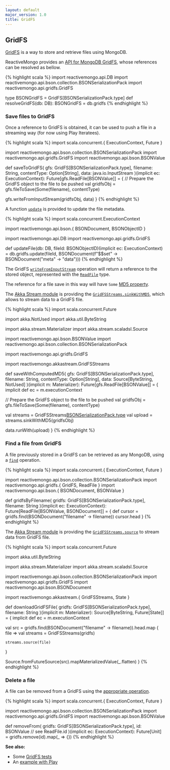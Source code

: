 ```yaml
---
layout: default
major_version: 1.0
title: GridFS
---
```


## GridFS

[GridFS](https://docs.mongodb.com/manual/core/gridfs/) is a way to store and retrieve files using MongoDB.

ReactiveMongo provides an [API for MongoDB GridFS](https://javadoc.io/static/org.reactivemongo/reactivemongo_{{_1_0_scala_major}}/{{_1_0_latest_minor}}/reactivemongo/api/gridfs/GridFS.html), whose references can be resolved as bellow.

{% highlight scala %}
import reactivemongo.api.DB
import reactivemongo.api.bson.collection.BSONSerializationPack
import reactivemongo.api.gridfs.GridFS

type BSONGridFS = GridFS[BSONSerializationPack.type]
def resolveGridFS(db: DB): BSONGridFS = db.gridfs
{% endhighlight %}

### Save files to GridFS

Once a reference to GridFS is obtained, it can be used to push a file in a streaming way (for now using Play Iteratees).

{% highlight scala %}
import scala.concurrent.{ ExecutionContext, Future }

import reactivemongo.api.bson.collection.BSONSerializationPack
import reactivemongo.api.gridfs.GridFS
import reactivemongo.api.bson.BSONValue

def saveToGridFS(
  gfs: GridFS[BSONSerializationPack.type],
  filename: String, 
  contentType: Option[String], 
  data: java.io.InputStream
)(implicit ec: ExecutionContext): Future[gfs.ReadFile[BSONValue]] = {
  // Prepare the GridFS object to the file to be pushed
  val gridfsObj = gfs.fileToSave(Some(filename), contentType)

  gfs.writeFromInputStream(gridfsObj, data)
}
{% endhighlight %}

A function [`update`](https://static.javadoc.io/org.reactivemongo/reactivemongo_{{site._1_0_scala_major}}/{{site._1_0_latest_minor}}/reactivemongo/api/gridfs/GridFS.html#update) is provided to update the file metadata.

{% highlight scala %}
import scala.concurrent.ExecutionContext

import reactivemongo.api.bson.{ BSONDocument, BSONObjectID }

import reactivemongo.api.DB
import reactivemongo.api.gridfs.GridFS

def updateFile(db: DB, fileId: BSONObjectID)(implicit ec: ExecutionContext) =
  db.gridfs.update(fileId, BSONDocument(f"$$set" ->
    BSONDocument("meta" -> "data")))
{% endhighlight %}

The GridFS [`writeFromInputStream`](https://javadoc.io/static/org.reactivemongo/reactivemongo_{{_1_0_scala_major}}/{{_1_0_latest_minor}}/reactivemongo/api/gridfs/GridFS.html#writeFromInputStream[Id%3C:GridFS.this.pack.Value](file:GridFS.this.FileToSave[Id],input:java.io.InputStream,chunkSize:Int)(implicitec:scala.concurrent.ExecutionContext):scala.concurrent.Future[GridFS.this.ReadFile[Id]]) operation will return a reference to the stored object, represented with the [`ReadFile`](https://javadoc.io/static/org.reactivemongo/reactivemongo_{{_1_0_scala_major}}/{{_1_0_latest_minor}}/reactivemongo/api/gridfs/ReadFile.html) type.

The reference for a file save in this way will have `Some` [MD5 property](https://javadoc.io/static/org.reactivemongo/reactivemongo_{{_1_0_scala_major}}/{{_1_0_latest_minor}}/reactivemongo/api/gridfs/ReadFile.html#md5:Option[String]).

The [Akka Stream module](../tutorial/streaming.html#akka-stream) is providing the [`GridFSStreams.sinkWithMD5`](https://oss.sonatype.org/service/local/repositories/releases/archive/org/reactivemongo/reactivemongo-akkastream_{{site._1_0_scala_major}}/{{site._1_0_latest_minor}}/reactivemongo-akkastream_{{site._1_0_scala_major}}-{{site._1_0_latest_minor}}-javadoc.jar/!/reactivemongo/akkastream/GridFSStreams.html#sinkWithMD5[Id%3C:GridFSStreams.this.gridfs.pack.Value](file:reactivemongo.api.gridfs.FileToSave[GridFSStreams.this.gridfs.pack.type,Id],chunkSize:Int)(implicitreadFileReader:GridFSStreams.this.gridfs.pack.Reader[GridFSStreams.this.gridfs.ReadFile[Id]],implicitec:scala.concurrent.ExecutionContext,implicitidProducer:reactivemongo.api.gridfs.IdProducer[Id],implicitdocWriter:reactivemongo.api.bson.BSONDocumentWriter[file.pack.Document]):akka.stream.scaladsl.Sink[akka.util.ByteString,scala.concurrent.Future[GridFSStreams.this.gridfs.ReadFile[Id]]]), which allows to stream data to a GridFS file.

{% highlight scala %}
import scala.concurrent.Future

import akka.NotUsed
import akka.util.ByteString

import akka.stream.Materializer
import akka.stream.scaladsl.Source

import reactivemongo.api.bson.BSONValue
import reactivemongo.api.bson.collection.BSONSerializationPack

import reactivemongo.api.gridfs.GridFS

import reactivemongo.akkastream.GridFSStreams

def saveWithComputedMD5(
  gfs: GridFS[BSONSerializationPack.type],
  filename: String, 
  contentType: Option[String], 
  data: Source[ByteString, NotUsed]
)(implicit m: Materializer): Future[gfs.ReadFile[BSONValue]] = {
  implicit def ec = m.executionContext

  // Prepare the GridFS object to the file to be pushed
  val gridfsObj = gfs.fileToSave(Some(filename), contentType)

  val streams = GridFSStreams[BSONSerializationPack.type](gfs)
  val upload = streams.sinkWithMD5(gridfsObj)

  data.runWith(upload)
}
{% endhighlight %}

### Find a file from GridFS

A file previously stored in a GridFS can be retrieved as any MongoDB, using a [`find`](https://javadoc.io/static/org.reactivemongo/reactivemongo_{{_1_0_scala_major}}/{{_1_0_latest_minor}}/reactivemongo/api/gridfs/GridFS.html#find(selector:GridFS.this.pack.Document)(implicitcp:reactivemongo.api.CursorProducer[GridFS.this.ReadFile[GridFS.this.pack.Value]]):cp.ProducedCursor) operation.

{% highlight scala %}
import scala.concurrent.{ ExecutionContext, Future }

import reactivemongo.api.bson.collection.BSONSerializationPack
import reactivemongo.api.gridfs.{ GridFS, ReadFile }
import reactivemongo.api.bson.{ BSONDocument, BSONValue }

def gridfsByFilename(
  gridfs: GridFS[BSONSerializationPack.type],
  filename: String
)(implicit ec: ExecutionContext): Future[ReadFile[BSONValue, BSONDocument]] = {
  def cursor = gridfs.find(BSONDocument("filename" -> filename))
  cursor.head
}
{% endhighlight %}

The [Akka Stream module](../tutorial/streaming.html#akka-stream) is providing the [`GridFSStreams.source`](https://oss.sonatype.org/service/local/repositories/releases/archive/org/reactivemongo/reactivemongo-akkastream_{{site._1_0_scala_major}}/{{site._1_0_latest_minor}}/reactivemongo-akkastream_{{site._1_0_scala_major}}-{{site._1_0_latest_minor}}-javadoc.jar/!/reactivemongo/akkastream/GridFSStreams.html#source[Id%3C:GridFSStreams.this.gridfs.pack.Value](file:GridFSStreams.this.gridfs.ReadFile[Id],readPreference:reactivemongo.api.ReadPreference)(implicitm:akka.stream.Materializer,implicitidProducer:reactivemongo.api.gridfs.IdProducer[Id]):akka.stream.scaladsl.Source[akka.util.ByteString,scala.concurrent.Future[reactivemongo.akkastream.State]]) to stream data from GridFS file.

{% highlight scala %}
import scala.concurrent.Future

import akka.util.ByteString

import akka.stream.Materializer
import akka.stream.scaladsl.Source

import reactivemongo.api.bson.collection.BSONSerializationPack
import reactivemongo.api.gridfs.GridFS
import reactivemongo.api.bson.BSONDocument

import reactivemongo.akkastream.{ GridFSStreams, State }

def downloadGridFSFile(
  gridfs: GridFS[BSONSerializationPack.type],
  filename: String
)(implicit m: Materializer): Source[ByteString, Future[State]] = {
  implicit def ec = m.executionContext

  val src = gridfs.find(BSONDocument("filename" -> filename)).head.map { file =>
    val streams = GridFSStreams(gridfs)

    streams.source(file)
  }

  Source.fromFutureSource(src).mapMaterializedValue(_.flatten)
}
{% endhighlight %}

### Delete a file

A file can be removed from a GridFS using the [appropriate operation](https://javadoc.io/static/org.reactivemongo/reactivemongo_{{_1_0_scala_major}}/{{_1_0_latest_minor}}/reactivemongo/api/gridfs/GridFS.html#remove[Id%3C:GridFS.this.pack.Value](id:Id)(implicitec:scala.concurrent.ExecutionContext):scala.concurrent.Future[reactivemongo.api.commands.WriteResult]).

{% highlight scala %}
import scala.concurrent.{ ExecutionContext, Future }

import reactivemongo.api.bson.collection.BSONSerializationPack
import reactivemongo.api.gridfs.GridFS
import reactivemongo.api.bson.BSONValue

def removeFrom(
  gridfs: GridFS[BSONSerializationPack.type],
  id: BSONValue // see ReadFile.id
)(implicit ec: ExecutionContext): Future[Unit] =
  gridfs.remove(id).map(_ => {})
{% endhighlight %}

**See also:**

- Some [GridFS tests](https://github.com/ReactiveMongo/ReactiveMongo/blob/{{site._1_0_latest_minor}}/driver/src/test/scala/GridfsSpec.scala)
- An [example with Play](../tutorial/play.html#helpers-for-gridfs)
